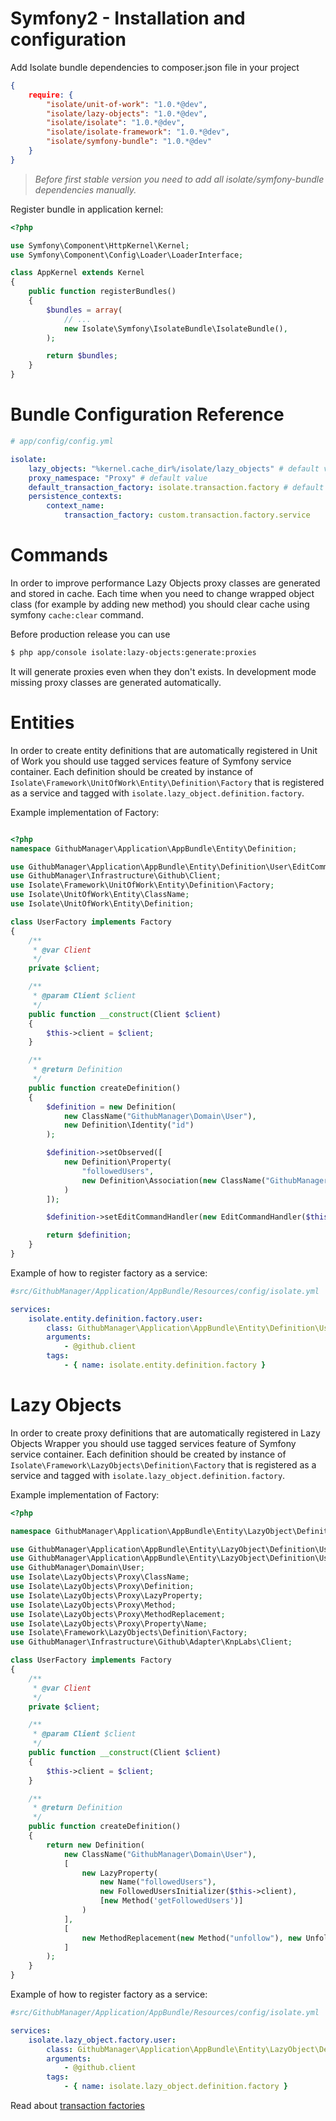 # Symfony2 - Installation and configuration

Add Isolate bundle dependencies to composer.json file in your project

```json
{
    require: {
        "isolate/unit-of-work": "1.0.*@dev",
        "isolate/lazy-objects": "1.0.*@dev",
        "isolate/isolate": "1.0.*@dev",
        "isolate/isolate-framework": "1.0.*@dev",
        "isolate/symfony-bundle": "1.0.*@dev"
    }
}
```

> *Before first stable version you need to add all isolate/symfony-bundle dependencies manually.*

Register bundle in application kernel:

```php
<?php

use Symfony\Component\HttpKernel\Kernel;
use Symfony\Component\Config\Loader\LoaderInterface;

class AppKernel extends Kernel
{
    public function registerBundles()
    {
        $bundles = array(
            // ...
            new Isolate\Symfony\IsolateBundle\IsolateBundle(),
        );

        return $bundles;
    }
}

```

# Bundle Configuration Reference

```yml
# app/config/config.yml

isolate:
    lazy_objects: "%kernel.cache_dir%/isolate/lazy_objects" # default value
    proxy_namespace: "Proxy" # default value
    default_transaction_factory: isolate.transaction.factory # default value
    persistence_contexts:
        context_name:
            transaction_factory: custom.transaction.factory.service
```

# Commands

In order to improve performance Lazy Objects proxy classes are generated and stored in cache.
Each time when you need to change wrapped object class (for example by adding new method) you should clear cache
using symfony ``cache:clear`` command.

Before production release you can use

```bash
$ php app/console isolate:lazy-objects:generate:proxies
```

It will generate proxies even when they don't exists. In development mode missing proxy classes are generated automatically.

# Entities

In order to create entity definitions that are automatically registered in Unit of Work you should use tagged services
feature of Symfony service container. Each definition should be created by instance of ``Isolate\Framework\UnitOfWork\Entity\Definition\Factory``
that is registered as a service and tagged with ``isolate.lazy_object.definition.factory``.

Example implementation of Factory:

```php

<?php
namespace GithubManager\Application\AppBundle\Entity\Definition;

use GithubManager\Application\AppBundle\Entity\Definition\User\EditCommandHandler;
use GithubManager\Infrastructure\Github\Client;
use Isolate\Framework\UnitOfWork\Entity\Definition\Factory;
use Isolate\UnitOfWork\Entity\ClassName;
use Isolate\UnitOfWork\Entity\Definition;

class UserFactory implements Factory
{
    /**
     * @var Client
     */
    private $client;

    /**
     * @param Client $client
     */
    public function __construct(Client $client)
    {
        $this->client = $client;
    }

    /**
     * @return Definition
     */
    public function createDefinition()
    {
        $definition = new Definition(
            new ClassName("GithubManager\Domain\User"),
            new Definition\Identity("id")
        );

        $definition->setObserved([
            new Definition\Property(
                "followedUsers",
                new Definition\Association(new ClassName("GithubManager\Domain\User"), Definition\Association::TO_MANY_ENTITIES)
            )
        ]);

        $definition->setEditCommandHandler(new EditCommandHandler($this->client));

        return $definition;
    }
}
```

Example of how to register factory as a service:

```yml
#src/GithubManager/Application/AppBundle/Resources/config/isolate.yml

services:
    isolate.entity.definition.factory.user:
        class: GithubManager\Application\AppBundle\Entity\Definition\UserFactory
        arguments:
            - @github.client
        tags:
            - { name: isolate.entity.definition.factory }
```

# Lazy Objects

In order to create proxy definitions that are automatically registered in Lazy Objects Wrapper you should use tagged services
feature of Symfony service container. Each definition should be created by instance of ``Isolate\Framework\LazyObjects\Definition\Factory``
that is registered as a service and tagged with ``isolate.lazy_object.definition.factory``.

Example implementation of Factory:

```php
<?php

namespace GithubManager\Application\AppBundle\Entity\LazyObject\Definition;

use GithubManager\Application\AppBundle\Entity\LazyObject\Definition\User\LazyProperty\FollowedUsersInitializer;
use GithubManager\Application\AppBundle\Entity\LazyObject\Definition\User\MethodReplacement\UnfollowReplacement;
use GithubManager\Domain\User;
use Isolate\LazyObjects\Proxy\ClassName;
use Isolate\LazyObjects\Proxy\Definition;
use Isolate\LazyObjects\Proxy\LazyProperty;
use Isolate\LazyObjects\Proxy\Method;
use Isolate\LazyObjects\Proxy\MethodReplacement;
use Isolate\LazyObjects\Proxy\Property\Name;
use Isolate\Framework\LazyObjects\Definition\Factory;
use GithubManager\Infrastructure\Github\Adapter\KnpLabs\Client;

class UserFactory implements Factory
{
    /**
     * @var Client
     */
    private $client;

    /**
     * @param Client $client
     */
    public function __construct(Client $client)
    {
        $this->client = $client;
    }

    /**
     * @return Definition
     */
    public function createDefinition()
    {
        return new Definition(
            new ClassName("GithubManager\Domain\User"),
            [
                new LazyProperty(
                    new Name("followedUsers"),
                    new FollowedUsersInitializer($this->client),
                    [new Method('getFollowedUsers')]
                )
            ],
            [
                new MethodReplacement(new Method("unfollow"), new UnfollowReplacement($this->client))
            ]
        );
    }
}
```

Example of how to register factory as a service:

```yml
#src/GithubManager/Application/AppBundle/Resources/config/isolate.yml

services:
    isolate.lazy_object.factory.user:
        class: GithubManager\Application\AppBundle\Entity\LazyObject\Definition\UserFactory
        arguments:
            - @github.client
        tags:
            - { name: isolate.lazy_object.definition.factory }
```

Read about [transaction factories](transaction-factories.md)
